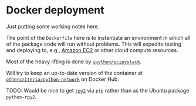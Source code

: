 # Docker deployment

Just putting some working notes here.

The point of the `Dockerfile` here is to instantiate an environment in
which all of the package code will run without problems. This will
expedite testing and deploying to, e.g.,
[Amazon EC2](http://docs.aws.amazon.com/AmazonECS/latest/developerguide/docker-basics.html)
or other cloud compute resources.

Most of the heavy lifting is done by [`ipython/scipystack`](https://github.com/ipython/docker-notebook).

Will try to keep an up-to-date version of the container at
[`othercriteria/python-network`](https://registry.hub.docker.com/u/othercriteria/python-network/)
on Docker Hub.

TODO: Would be nice to get [`rpy2`](rpy.sourceforge.net/) via `pip`
rather than as the Ubuntu package `python-rpy2`.
